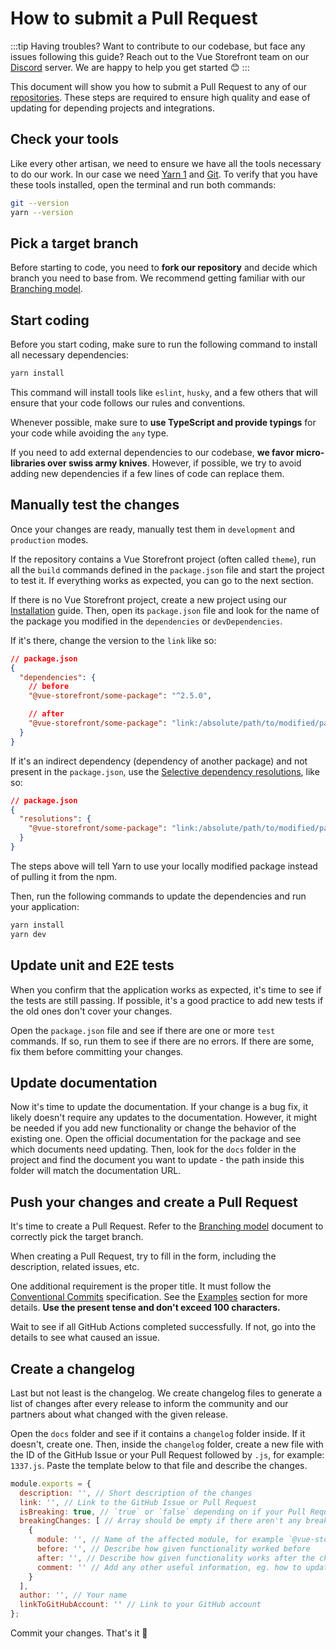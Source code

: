 # How to submit a Pull Request

:::tip Having troubles?
Want to contribute to our codebase, but face any issues following this guide? Reach out to the Vue Storefront team on our [Discord](https://discord.vuestorefront.io) server. We are happy to help you get started 😊
:::

This document will show you how to submit a Pull Request to any of our [repositories](https://github.com/vuestorefront). These steps are required to ensure high quality and ease of updating for depending projects and integrations.

## Check your tools

Like every other artisan, we need to ensure we have all the tools necessary to do our work. In our case we need [Yarn 1](https://classic.yarnpkg.com/en/docs/install) and [Git](https://git-scm.com/downloads). To verify that you have these tools installed, open the terminal and run both commands:

```bash
git --version
yarn --version
```

## Pick a target branch

Before starting to code, you need to **fork our repository** and decide which branch you need to base from. We recommend getting familiar with our [Branching model](./branching-model.html).

## Start coding

Before you start coding, make sure to run the following command to install all necessary dependencies:

```bash
yarn install
```

This command will install tools like `eslint`, `husky`, and a few others that will ensure that your code follows our rules and conventions.

Whenever possible, make sure to **use TypeScript and provide typings** for your code while avoiding the `any` type.

If you need to add external dependencies to our codebase, **we favor micro-libraries over swiss army knives**. However, if possible, we try to avoid adding new dependencies if a few lines of code can replace them.

## Manually test the changes

Once your changes are ready, manually test them in `development` and `production` modes.

If the repository contains a Vue Storefront project (often called `theme`), run all the `build` commands defined in the `package.json` file and start the project to test it. If everything works as expected, you can go to the next section.

If there is no Vue Storefront project, create a new project using our [Installation](/v2/general/installation.html) guide. Then, open its `package.json` file and look for the name of the package you modified in the `dependencies` or `devDependencies`.

If it's there, change the version to the `link` like so:

```json
// package.json
{
  "dependencies": {
    // before
    "@vue-storefront/some-package": "^2.5.0",

    // after
    "@vue-storefront/some-package": "link:/absolute/path/to/modified/package"
  }
}
```

If it's an indirect dependency (dependency of another package) and not present in the `package.json`, use the [Selective dependency resolutions](https://classic.yarnpkg.com/lang/en/docs/selective-version-resolutions/), like so:

```json
// package.json
{
  "resolutions": {
    "@vue-storefront/some-package": "link:/absolute/path/to/modified/package"
  }
}
```

The steps above will tell Yarn to use your locally modified package instead of pulling it from the npm.

Then, run the following commands to update the dependencies and run your application:

```bash
yarn install
yarn dev
```

## Update unit and E2E tests

When you confirm that the application works as expected, it's time to see if the tests are still passing. If possible, it's a good practice to add new tests if the old ones don't cover your changes.

Open the `package.json` file and see if there are one or more `test` commands. If so, run them to see if there are no errors. If there are some, fix them before committing your changes.

## Update documentation

Now it's time to update the documentation. If your change is a bug fix, it likely doesn't require any updates to the documentation. However, it might be needed if you add new functionality or change the behavior of the existing one. Open the official documentation for the package and see which documents need updating. Then, look for the `docs` folder in the project and find the document you want to update - the path inside this folder will match the documentation URL.

## Push your changes and create a Pull Request

It's time to create a Pull Request. Refer to the [Branching model](./branching-model.html) document to correctly pick the target branch.

When creating a Pull Request, try to fill in the form, including the description, related issues, etc.

One additional requirement is the proper title. It must follow the [Conventional Commits](https://www.conventionalcommits.org/en/v1.0.0/) specification. See the [Examples](https://www.conventionalcommits.org/en/v1.0.0/#examples) section for more details. **Use the present tense and don't exceed 100 characters.**

Wait to see if all GitHub Actions completed successfully. If not, go into the details to see what caused an issue.

## Create a changelog

Last but not least is the changelog. We create changelog files to generate a list of changes after every release to inform the community and our partners about what changed with the given release.

Open the `docs` folder and see if it contains a `changelog` folder inside. If it doesn't, create one. Then, inside the `changelog` folder, create a new file with the ID of the GitHub Issue or your Pull Request followed by `.js`, for example: `1337.js`. Paste the template below to that file and describe the changes.

```javascript
module.exports = {
  description: '', // Short description of the changes
  link: '', // Link to the GitHub Issue or Pull Request
  isBreaking: true, // `true` or `false` depending on if your Pull Request contains any breaking changes
  breakingChanges: [ // Array should be empty if there aren't any breaking changes
    {
      module: '', // Name of the affected module, for example `@vue-storefront/core`
      before: '', // Describe how given functionality worked before
      after: '', // Describe how given functionality works after the changes
      comment: '' // Add any other useful information, eg. how to update the codebase
    }
  ],
  author: '', // Your name
  linkToGitHubAccount: '' // Link to your GitHub account
};
```

Commit your changes. That's it :tada:
